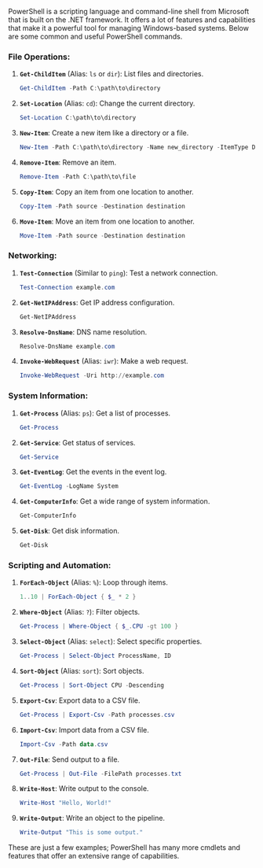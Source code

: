 PowerShell is a scripting language and command-line shell from Microsoft that is built on the .NET framework. It offers a lot of features and capabilities that make it a powerful tool for managing Windows-based systems. Below are some common and useful PowerShell commands.

### File Operations:

1. **`Get-ChildItem`** (Alias: `ls` or `dir`): List files and directories.
    ```powershell
    Get-ChildItem -Path C:\path\to\directory
    ```

2. **`Set-Location`** (Alias: `cd`): Change the current directory.
    ```powershell
    Set-Location C:\path\to\directory
    ```

3. **`New-Item`**: Create a new item like a directory or a file.
    ```powershell
    New-Item -Path C:\path\to\directory -Name new_directory -ItemType Directory
    ```

4. **`Remove-Item`**: Remove an item.
    ```powershell
    Remove-Item -Path C:\path\to\file
    ```

5. **`Copy-Item`**: Copy an item from one location to another.
    ```powershell
    Copy-Item -Path source -Destination destination
    ```

6. **`Move-Item`**: Move an item from one location to another.
    ```powershell
    Move-Item -Path source -Destination destination
    ```

### Networking:

1. **`Test-Connection`** (Similar to `ping`): Test a network connection.
    ```powershell
    Test-Connection example.com
    ```

2. **`Get-NetIPAddress`**: Get IP address configuration.
    ```powershell
    Get-NetIPAddress
    ```

3. **`Resolve-DnsName`**: DNS name resolution.
    ```powershell
    Resolve-DnsName example.com
    ```

4. **`Invoke-WebRequest`** (Alias: `iwr`): Make a web request.
    ```powershell
    Invoke-WebRequest -Uri http://example.com
    ```

### System Information:

1. **`Get-Process`** (Alias: `ps`): Get a list of processes.
    ```powershell
    Get-Process
    ```

2. **`Get-Service`**: Get status of services.
    ```powershell
    Get-Service
    ```

3. **`Get-EventLog`**: Get the events in the event log.
    ```powershell
    Get-EventLog -LogName System
    ```

4. **`Get-ComputerInfo`**: Get a wide range of system information.
    ```powershell
    Get-ComputerInfo
    ```

5. **`Get-Disk`**: Get disk information.
    ```powershell
    Get-Disk
    ```

### Scripting and Automation:

1. **`ForEach-Object`** (Alias: `%`): Loop through items.
    ```powershell
    1..10 | ForEach-Object { $_ * 2 }
    ```

2. **`Where-Object`** (Alias: `?`): Filter objects.
    ```powershell
    Get-Process | Where-Object { $_.CPU -gt 100 }
    ```

3. **`Select-Object`** (Alias: `select`): Select specific properties.
    ```powershell
    Get-Process | Select-Object ProcessName, ID
    ```

4. **`Sort-Object`** (Alias: `sort`): Sort objects.
    ```powershell
    Get-Process | Sort-Object CPU -Descending
    ```

5. **`Export-Csv`**: Export data to a CSV file.
    ```powershell
    Get-Process | Export-Csv -Path processes.csv
    ```

6. **`Import-Csv`**: Import data from a CSV file.
    ```powershell
    Import-Csv -Path data.csv
    ```

7. **`Out-File`**: Send output to a file.
    ```powershell
    Get-Process | Out-File -FilePath processes.txt
    ```

8. **`Write-Host`**: Write output to the console.
    ```powershell
    Write-Host "Hello, World!"
    ```

9. **`Write-Output`**: Write an object to the pipeline.
    ```powershell
    Write-Output "This is some output."
    ```

These are just a few examples; PowerShell has many more cmdlets and features that offer an extensive range of capabilities.